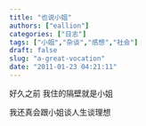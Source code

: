 ```yaml
---
title: "也说小姐"
authors: ["eallion"]
categories: ["日志"]
tags: ["小姐","杂谈","感想","社会"]
draft: false
slug: "a-great-vocation"
date: "2011-01-23 04:21:11"
---
```


好久之前
我住的隔壁就是小姐

我还真会跟小姐谈人生谈理想

